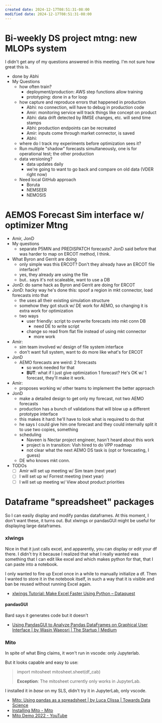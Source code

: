 ```yaml
---
created date: 2024-12-17T08:51:31-08:00
modified date: 2024-12-17T08:51:31-08:00
---
```

# Bi-weekly DS project mtng: new MLOPs system

I didn't get any of my questions answered in this meeting.  I'm not sure how great this is.

- done by Abhi
- My Questions
	- how often train?
		- deployment/production: AWS step functions allow training
		- prototyping: done in a for loop
	- how capture and reproduce errors that happened in production
		- Abhi: no connection, will have to debug in production code
		- Amir: monitoring service will track things like concept on product
		- Abhi: data drift detected by RMSE changes, etc.  will send time stamps
		- Abhi: production endpoints can be recreated
		- Amir: inputs come through market connector, is saved
		- Abhi: 
	- where do I track my experiments before optimization sees it?
	- Run multiple "shadow" forecasts simultaneously, one is for operational test; the other production
	- data versioning?  
		- data updates daily
		- we're going to want to go back and compare on old data (VDER right now)
	- Need local GitHub approach
		- Boruta
		- NEMSEER
		- NEMOSIS
# AEMOS Forecast Sim interface w/ optimizer Mtng
- Amir, JonD
- My questions
	- separate P5MIN and PREDISPATCH forecasts?  JonD said before that was harder to map on ERCOT method, I think.
- What Byron and Gerrit are  doing
	- only simple was this ERCOT?  Don't they already have an ERCOT file interface?
	- yes, they already are using the file
	- but.. says it's not scaleable, want to use a DB
- JonD: do same hack as Byron and Gerrit are doing for ERCOT
- JonD: hacky way he's done this: spoof a region in mkt connector, load forecasts into that
	- the uses all their existing simulation structure
	- somehow they got stuck w/ DE work for AEMO, so changing it is extra work for optimization
	- two ways
		- user friendly: script to overwrite forecasts into mkt conn DB
			- need DE to write script
		- change so read from flat file instead of using mkt connector
			- more work
- Amir: 
	- sim team involved w/ design of file system interface
	- don't want full system, want to do more like what's for ERCOT
- JonD
	- AEMO forecasts are weird: 2 forecasts
		- so work needed for that
		- **BUT**: what if I just give optimization 1 forecast?  He's OK w/ 1 forecast, they'll make it work.
- Amir:
	- proposes working w/ other teams to implement the better approach
- JonD
	- make a detailed design to get only my forecast, not two AEMO forecasts
	- production has a bunch of validations that will blow up a different prototype interface
	- this makes it hard: he'll have to look what is required to do that
	- he says I could give him one forecast and they could internally split it to use two copies, something
	- scheduling
		- Naveen is Nectar project engineer, hasn't heard about this work
		- project is in transition: Vish hired to do VPP roadmap
		- not clear what the next AEMO DS task is (opt or forecasting, I guess)
	- DE who knows mkt conn.
- TODOs
	- [ ] Amir will set up meeting w/ Sim team (next year)
	- [ ] I will set up w/ Forrest meeting (next year)
	- [ ] I will set up meeting w/ View about product priorities 
# Dataframe "spreadsheet" packages

So I can easily display and modify pandas dataframes.  At this moment, I don't want these, it turns out.  But xlwings or pandasGUI might be useful for displaying large dataframes. 

### xlwings

Nice in that it just calls excel, and apparently, you can display or edit your df there.  I didn't try it because I realized that what I really wanted was something that I can edit like excel and which makes python for that, that I can paste into a notebook.

I only wanted to fire up Excel once in a while to manually initialize a df.  Then I wanted to store it in the notebook itself, in such a way that it is visible and ban be reused without running Excel again.

- [xlwings Tutorial: Make Excel Faster Using Python – Dataquest](https://www.dataquest.io/blog/python-excel-xlwings-tutorial/)

#### pandasGUI

Bard says it generates code but it doesn't
- [Using PandasGUI to Analyze Pandas DataFrames on Graphical User Interface | by Wasin Waeosri | The Startup | Medium](https://medium.com/swlh/using-pandasgui-to-analyze-pandas-dataframes-on-graphical-user-interface-821e9e4d4e98)
### Mito

In spite of what Bing claims, it won't run in vscode: only Jupyterlab.  

But it looks capable and easy to use:

> import mitosheet
> mitosheet.sheet(df_cab)
> 
> **Exception**: The mitosheet currently only works in JupyterLab.

I installed it in *base* on my SLS, didn't try it in JupyterLab, only vscode.

- [Mito: Using pandas as a spreadsheet | by Luca Clissa | Towards Data Science](https://towardsdatascience.com/mito-using-pandas-as-a-spreadsheet-within-jupyter-lab-6a6bd04310a8)
- [Installing Mito - Mito](https://docs.trymito.io/getting-started/installing-mito)
- [Mito Demo 2022 - YouTube](https://www.youtube.com/watch?v=LFfWfqzdKyE)

